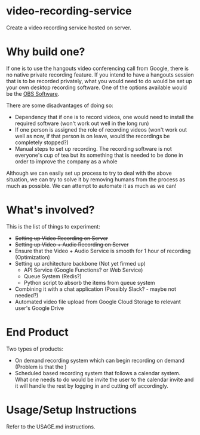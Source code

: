 # video-recording-service
Create a video recording service hosted on server.

# Why build one?
If one is to use the hangouts video conferencing call from Google, there is no native private recording feature. If you intend to have a hangouts session that is to be recorded privately, what you would need to do would be set up your own desktop recording software. One of the options available would be the [OBS Software](https://obsproject.com/).

There are some disadvantages of doing so:
- Dependency that if one is to record videos, one would need to install the required software (won't work out well in the long run)
- If one person is assigned the role of recording videos (won't work out well as now, if that person is on leave, would the recordings be completely stopped?)
- Manual steps to set up recording. The recording software is not everyone's cup of tea but its something that is needed to be done in order to improve the company as a whole

Although we can easily set up process to try to deal with the above situation, we can try to solve it by removing humans from the process as much as possible. We can attempt to automate it as much as we can!

# What's involved?
This is the list of things to experiment:

- ~~Setting up Video Recording on Server~~
- ~~Setting up Video + Audio Recording on Server~~
- Ensure that the Video + Audio Service is smooth for 1 hour of recording (Optimization)
- Setting up architecture backbone (Not yet firmed up)
  - API Service (Google Functions? or Web Service)
  - Queue System (Redis?)
  - Python script to absorb the items from queue system
- Combining it with a chat application (Possibly Slack? - maybe not needed?)
- Automated video file upload from Google Cloud Storage to relevant user's Google Drive

# End Product
Two types of products:
- On demand recording system which can begin recording on demand (Problem is that the )
- Scheduled based recording system that follows a calendar system. What one needs to do would be invite the user to the calendar invite and it will handle the rest by logging in and cutting off accordingly.

# Usage/Setup Instructions
Refer to the USAGE.md instructions.


